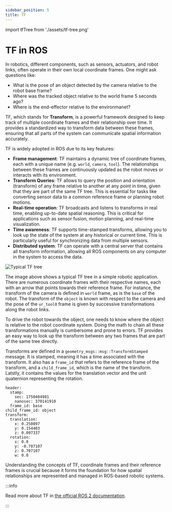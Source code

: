 ```yaml
---
sidebar_position: 5
title: TF
---
```


import tfTree from './assets/tf-tree.png'

# TF in ROS

In robotics, different components, such as sensors, actuators, and robot links, often operate in their own local
coordinate frames. One might ask questions like:

- What is the pose of an object detected by the camera relative to the robot base frame?
- Where was the tracked object relative to the world frame 5 seconds ago?
- Where is the end-effector relative to the environmanet?

TF, which stands for **Transform**, is a powerful framework designed to keep track of multiple coordinate frames and
their relationship over time. It provides a standardized way to transform data between these frames, ensuring that all
parts of the system can communicate spatial information accurately.

TF is widely adopted in ROS due to its key features:

- **Frame management**: TF maintains a dynamic tree of coordinate frames, each with a unique name (e.g. `world`,
  `camera`, `tool`). The relationships between these frames are continuously updated as the robot moves or interacts
  with its environment.
- **Transform Queries**: TF allows to query the position and orientation (transform) of any frame relative to another at
  any point in time, given that they are part of the same TF tree. This is essential for tasks like converting sensor
  data to a common reference frame or planning robot motions.
- **Real-time operation**: TF broadcasts and listens to transforms in real time, enabling up-to-date spatial reasoning.
  This is critical for applications such as sensor fusion, motion planning, and real-time visualization.
- **Time awareness**: TF supports time-stamped transforms, allowing you to look up the state of the system at any
  historical or current time. This is particularly useful for synchronizing data from multiple sensors.
- **Distributed system**: TF can operate with a central server that contains all transform information, allowing all ROS
  components on any computer in the system to access the data.

<div class="text--center">
  <img src={tfTree} alt="Typical TF tree" />
</div>

The image above shows a typical TF tree in a simple robotic application. There are numerous coordinate frames with their
respective names, each with an arrow that points towards their reference frame. For instance, the transform of the
camera is defined in `world` frame, as is the `base` of the robot. The transform of the `object` is known with respect
to the camera and the pose of the `ur_tool0` frame is given by successive transformations along the robot links.

To drive the robot towards the object, one needs to know where the object is relative to the robot coordinate system.
Doing the math to chain all these transformations manually is cumbersome and prone to errors. TF provides an easy way
to look up the transform between any two frames that are part of the same tree directly.

Transforms are defined in a `geometry_msgs::msg::TransformStamped` message. It is stamped, meaning it has a time
associated with the transform. It also has a `frame_id` that refers to the reference frame of the transform, and a
`child_frame_id`, which is the name of the transform. Latstly, it contains the values for the translation vector and
the unit quaternion representing the rotation.

```
header:
  stamp:
    sec: 1750404981
    nanosec: 370141910
  frame_id: base
child_frame_id: object
transform:
  translation:
    x: 0.250897
    y: 0.154403
    z: 0.097337
  rotation:
    x: 0.0
    y: -0.707107
    z: 0.707107
    w: 0.0
```

Understanding the concepts of TF, coordinate frames and their reference frames is crucial because it forms the foundation
for how spatial relationships are represented and managed in ROS-based robotic systems.

:::info

Read more about TF in
[the official ROS 2 documentation](https://docs.ros.org/en/jazzy/Concepts/Intermediate/About-Tf2.html).

:::
